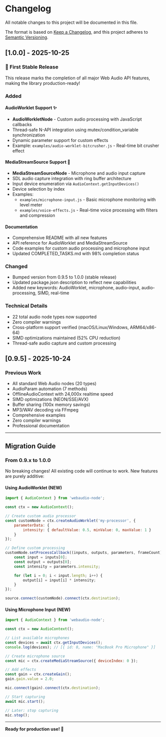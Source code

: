 # Changelog

All notable changes to this project will be documented in this file.

The format is based on [Keep a Changelog](https://keepachangelog.com/en/1.0.0/),
and this project adheres to [Semantic Versioning](https://semver.org/spec/v2.0.0.html).

## [1.0.0] - 2025-10-25

### 🎉 First Stable Release

This release marks the completion of all major Web Audio API features, making the library production-ready!

### Added

#### AudioWorklet Support ✨

- **AudioWorkletNode** - Custom audio processing with JavaScript callbacks
- Thread-safe N-API integration using mutex/condition_variable synchronization
- Dynamic parameter support for custom effects
- Example: `examples/audio-worklet-bitcrusher.js` - Real-time bit crusher effect

#### MediaStreamSource Support 🎤

- **MediaStreamSourceNode** - Microphone and audio input capture
- SDL audio capture integration with ring buffer architecture
- Input device enumeration via `AudioContext.getInputDevices()`
- Device selection by index
- Examples:
    - `examples/microphone-input.js` - Basic microphone monitoring with level meter
    - `examples/voice-effects.js` - Real-time voice processing with filters and compression

#### Documentation

- Comprehensive README with all new features
- API reference for AudioWorklet and MediaStreamSource
- Code examples for custom audio processing and microphone input
- Updated COMPLETED_TASKS.md with 98% completion status

### Changed

- Bumped version from 0.9.5 to 1.0.0 (stable release)
- Updated package.json description to reflect new capabilities
- Added new keywords: AudioWorklet, microphone, audio-input, audio-processing, SIMD, real-time

### Technical Details

- 22 total audio node types now supported
- Zero compiler warnings
- Cross-platform support verified (macOS/Linux/Windows, ARM64/x86-64)
- SIMD optimizations maintained (52% CPU reduction)
- Thread-safe audio capture and custom processing

## [0.9.5] - 2025-10-24

### Previous Work

- All standard Web Audio nodes (20 types)
- AudioParam automation (7 methods)
- OfflineAudioContext with 24,000x realtime speed
- SIMD optimizations (NEON/SSE/AVX)
- Buffer sharing (100x memory savings)
- MP3/WAV decoding via FFmpeg
- Comprehensive examples
- Zero compiler warnings
- Professional documentation

---

## Migration Guide

### From 0.9.x to 1.0.0

No breaking changes! All existing code will continue to work. New features are purely additive:

#### Using AudioWorklet (NEW)

```javascript
import { AudioContext } from 'webaudio-node';

const ctx = new AudioContext();

// Create custom audio processor
const customNode = ctx.createAudioWorklet('my-processor', {
    parameterData: {
        intensity: { defaultValue: 0.5, minValue: 0, maxValue: 1 }
    }
});

// Define custom processing
customNode.setProcessCallback((inputs, outputs, parameters, frameCount) => {
    const input = inputs[0];
    const output = outputs[0];
    const intensity = parameters.intensity;

    for (let i = 0; i < input.length; i++) {
        output[i] = input[i] * intensity;
    }
});

source.connect(customNode).connect(ctx.destination);
```

#### Using Microphone Input (NEW)

```javascript
import { AudioContext } from 'webaudio-node';

const ctx = new AudioContext();

// List available microphones
const devices = await ctx.getInputDevices();
console.log(devices); // [{ id: 0, name: "MacBook Pro Microphone" }]

// Create microphone source
const mic = ctx.createMediaStreamSource({ deviceIndex: 0 });

// Add effects
const gain = ctx.createGain();
gain.gain.value = 2.0;

mic.connect(gain).connect(ctx.destination);

// Start capturing
await mic.start();

// Later: stop capturing
mic.stop();
```

---

**Ready for production use! 🚀**
